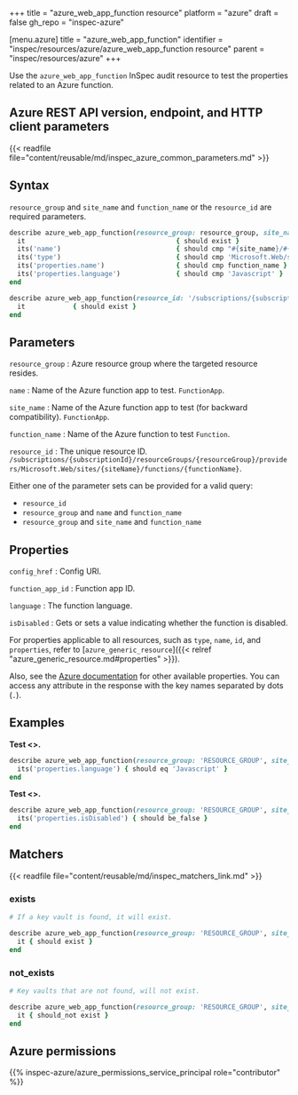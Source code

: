 +++
title = "azure_web_app_function resource"
platform = "azure"
draft = false
gh_repo = "inspec-azure"

[menu.azure]
title = "azure_web_app_function"
identifier = "inspec/resources/azure/azure_web_app_function resource"
parent = "inspec/resources/azure"
+++

Use the `azure_web_app_function` InSpec audit resource to test the properties related to an Azure function.

## Azure REST API version, endpoint, and HTTP client parameters

{{< readfile file="content/reusable/md/inspec_azure_common_parameters.md" >}}

## Syntax

`resource_group` and `site_name` and `function_name` or the `resource_id` are required parameters.

```ruby
describe azure_web_app_function(resource_group: resource_group, site_name: site_name, function_name: function_name) do
  it                                      { should exist }
  its('name')                             { should cmp "#{site_name}/#{function_name}" }
  its('type')                             { should cmp 'Microsoft.Web/sites/functions' }
  its('properties.name')                  { should cmp function_name }
  its('properties.language')              { should cmp 'Javascript' }
end
```

```ruby
describe azure_web_app_function(resource_id: '/subscriptions/{subscriptionId}/resourceGroups/{resourceGroup}/providers/Microsoft.Web/sites/{siteName}/functions/{functionName}') do
  it            { should exist }
end
```

## Parameters

`resource_group`
: Azure resource group where the targeted resource resides.

`name`
: Name of the Azure function app to test. `FunctionApp`.

`site_name`
: Name of the Azure function app to test (for backward compatibility). `FunctionApp`.

`function_name`
: Name of the Azure function to test `Function`.

`resource_id`
: The unique resource ID. `/subscriptions/{subscriptionId}/resourceGroups/{resourceGroup}/providers/Microsoft.Web/sites/{siteName}/functions/{functionName}`.

Either one of the parameter sets can be provided for a valid query:

- `resource_id`
- `resource_group` and `name` and `function_name`
- `resource_group` and `site_name` and `function_name`

## Properties

`config_href`
: Config URI.

`function_app_id`
: Function app ID.

`language`
: The function language.

`isDisabled`
: Gets or sets a value indicating whether the function is disabled.

For properties applicable to all resources, such as `type`, `name`, `id`, and `properties`, refer to [`azure_generic_resource`]({{< relref "azure_generic_resource.md#properties" >}}).

Also, see the [Azure documentation](https://docs.microsoft.com/en-us/rest/api/appservice/webapps/getfunction#functionenvelope) for other available properties. You can access any attribute in the response with the key names separated by dots (`.`).

## Examples

**Test <>.**

```ruby
describe azure_web_app_function(resource_group: 'RESOURCE_GROUP', site_name: 'functions-http', function_name: 'HttpTrigger1') do
  its('properties.language') { should eq 'Javascript' }
end
```

**Test <>.**

```ruby
describe azure_web_app_function(resource_group: 'RESOURCE_GROUP', site_name: 'functions-http', function_name: 'HttpTrigger1') do
  its('properties.isDisabled') { should be_false }
end
```

## Matchers

{{< readfile file="content/reusable/md/inspec_matchers_link.md" >}}

### exists

```ruby
# If a key vault is found, it will exist.

describe azure_web_app_function(resource_group: 'RESOURCE_GROUP', site_name: 'functions-http', function_name: 'HttpTrigger1') do
  it { should exist }
end
```

### not_exists

```ruby
# Key vaults that are not found, will not exist.

describe azure_web_app_function(resource_group: 'RESOURCE_GROUP', site_name: 'functions-http', function_name: 'HttpTrigger1') do
  it { should_not exist }
end
```

## Azure permissions

{{% inspec-azure/azure_permissions_service_principal role="contributor" %}}
